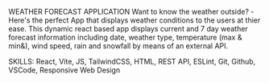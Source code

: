 WEATHER FORECAST APPLICATION
Want to know the weather outside? -Here's the perfect App that displays weather conditions to the users at thier ease. This dynamic react based app displays current and 7 day weather forecast information including date, weather type, temperature (max & min&), wind speed,
rain and snowfall by means of an external API.

SKILLS: React, Vite, JS, TailwindCSS, HTML, REST API, ESLint, Git, Github, VSCode, Responsive Web Design